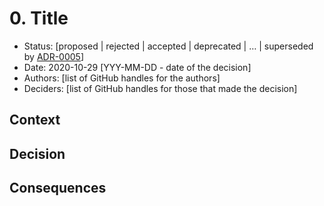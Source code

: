 <!-- ADR will have been discussed using a GitHub discussion prior to creating this -->
# 0. Title
<!-- A short and clear title which is prefixed with the ADR number -->

* Status: [proposed | rejected | accepted | deprecated | … | superseded by [ADR-0005](0005-example.md)] <!-- mandatory -->
* Date: 2020-10-29 [YYY-MM-DD - date of the decision] <!-- mandatory -->
* Authors: [list of GitHub handles for the authors]
* Deciders: [list of GitHub handles for those that made the decision]  <!-- mandatory -->

## Context
<!-- What is the context of the decision and whats the motivation -->

## Decision
<!-- What is the decision that has been made -->

## Consequences
<!-- Whats the result or impact of this decision. Does anything need to change and are new GitHub issues created as a result -->